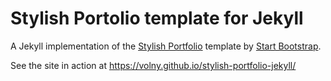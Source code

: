 # Stylish Portolio template for Jekyll

A Jekyll implementation of the [Stylish Portfolio](http://startbootstrap.com/template-overviews/stylish-portfolio/) template by [Start Bootstrap](http://startbootstrap.com/).

See the site in action at <https://volny.github.io/stylish-portfolio-jekyll/>